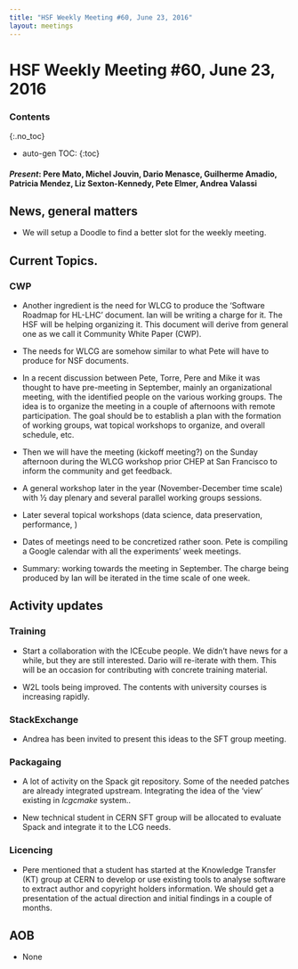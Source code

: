 ```yaml
---
title: "HSF Weekly Meeting #60, June 23, 2016"
layout: meetings
---
```


# HSF Weekly Meeting #60, June 23, 2016

### Contents
{:.no_toc}

* auto-gen TOC:
{:toc}

#### *Present*: Pere Mato, Michel Jouvin, Dario Menasce, Guilherme Amadio, Patricia Mendez, Liz Sexton-Kennedy, Pete Elmer, Andrea Valassi

## News, general matters

-   We will setup a Doodle to find a better slot for the weekly meeting.

## Current Topics.

### CWP 

-   Another ingredient is the need for WLCG to produce the ‘Software Roadmap for HL-LHC’ document. Ian will be writing a charge for it. The HSF will be helping organizing it. This document will derive from general one as we call it Community White Paper (CWP).

-   The needs for WLCG are somehow similar to what Pete will have to produce for NSF documents.

-   In a recent discussion between Pete, Torre, Pere and Mike it was thought to have pre-meeting in September, mainly an organizational meeting, with the identified people on the various working groups. The idea is to organize the meeting in a couple of afternoons with remote participation. The goal should be to establish a plan with the formation of working groups, wat topical workshops to organize, and overall schedule, etc.

-   Then we will have the meeting (kickoff meeting?) on the Sunday afternoon during the WLCG workshop prior CHEP at San Francisco to inform the community and get feedback.

-   A general workshop later in the year (November-December time scale) with ½ day plenary and several parallel working groups sessions.

-   Later several topical workshops (data science, data preservation, performance, )

-   Dates of meetings need to be concretized rather soon. Pete is compiling a Google calendar with all the experiments’ week meetings.

-   Summary: working towards the meeting in September. The charge being produced by Ian will be iterated in the time scale of one week.

## Activity updates

### Training

-   Start a collaboration with the ICEcube people. We didn’t have news for a while, but they are still interested. Dario will re-iterate with them. This will be an occasion for contributing with concrete training material.

-   W2L tools being improved. The contents with university courses is increasing rapidly.

### StackExchange

-   Andrea has been invited to present this ideas to the SFT group meeting.

### Packagaing

-   A lot of activity on the Spack git repository. Some of the needed patches are already integrated upstream. Integrating the idea of the ‘view’ existing in *lcgcmake* system..

-   New technical student in CERN SFT group will be allocated to evaluate Spack and integrate it to the LCG needs.

### Licencing

-   Pere mentioned that a student has started at the Knowledge Transfer (KT) group at CERN to develop or use existing tools to analyse software to extract author and copyright holders information. We should get a presentation of the actual direction and initial findings in a couple of months.

## AOB

-   None


